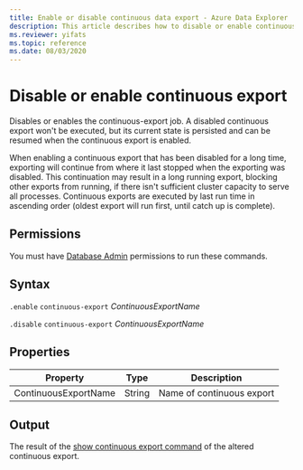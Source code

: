 ```yaml
---
title: Enable or disable continuous data export - Azure Data Explorer
description: This article describes how to disable or enable continuous data export in Azure Data Explorer.
ms.reviewer: yifats
ms.topic: reference
ms.date: 08/03/2020
---
```

# Disable or enable continuous export

Disables or enables the continuous-export job. A disabled continuous export won't be executed, but its current state is persisted and can be resumed when the continuous export is enabled. 

When enabling a continuous export that has been disabled for a long time, exporting will continue from where it last stopped when the exporting was disabled. This continuation may result in a long running export, blocking other exports from running, if there isn't sufficient cluster capacity to serve all processes. 
Continuous exports are executed by last run time in ascending order (oldest export will run first, until catch up is complete). 

## Permissions

You must have [Database Admin](../access-control/role-based-access-control.md) permissions to run these commands.

## Syntax

`.enable` `continuous-export` *ContinuousExportName* 

`.disable` `continuous-export` *ContinuousExportName* 

## Properties

| Property             | Type   | Description                |
|----------------------|--------|----------------------------|
| ContinuousExportName | String | Name of continuous export |

## Output

The result of the [show continuous export command](show-continuous-export.md) of the altered continuous export. 

